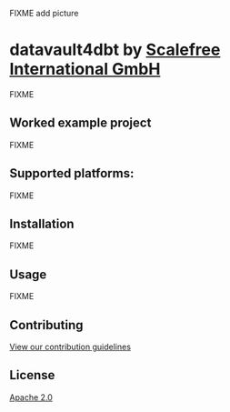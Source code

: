 FIXME add picture

# datavault4dbt by [Scalefree International GmbH](https://www.scalefree.com)

FIXME
## Worked example project

FIXME
## Supported platforms:

FIXME
## Installation

FIXME
## Usage
 FIXME
## Contributing
[View our contribution guidelines](CONTRIBUTING.md)

## License
[Apache 2.0](LICENSE.md)
